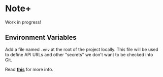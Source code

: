 # Note+
Work in progress!
## Environment Variables
Add a file named `.env` at the root of the project locally. This file will be used to define API URLs and other "secrets" we don't want to be checked into Git.

Read [**this**](https://create-react-app.dev/docs/adding-custom-environment-variables/#adding-development-environment-variables-in-env) for more info.
